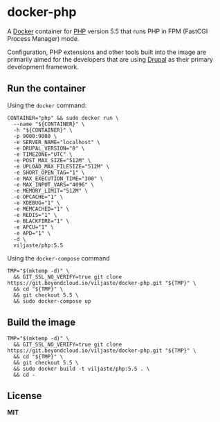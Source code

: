 # docker-php

A [Docker](https://docker.com/) container for [PHP](http://php.net/) version 5.5 that runs PHP in FPM (FastCGI Process Manager) mode.

Configuration, PHP extensions and other tools built into the image are primarily aimed for the developers that are using [Drupal](https://www.drupal.org/) as their primary development framework.

## Run the container

Using the `docker` command:

    CONTAINER="php" && sudo docker run \
      --name "${CONTAINER}" \
      -h "${CONTAINER}" \
      -p 9000:9000 \
      -e SERVER_NAME="localhost" \
      -e DRUPAL_VERSION="8" \
      -e TIMEZONE="UTC" \
      -e POST_MAX_SIZE="512M" \
      -e UPLOAD_MAX_FILESIZE="512M" \
      -e SHORT_OPEN_TAG="1" \
      -e MAX_EXECUTION_TIME="300" \
      -e MAX_INPUT_VARS="4096" \
      -e MEMORY_LIMIT="512M" \
      -e OPCACHE="1" \
      -e XDEBUG="1" \
      -e MEMCACHED="1" \
      -e REDIS="1" \
      -e BLACKFIRE="1" \
      -e APCU="1" \
      -e APD="1" \
      -d \
      viljaste/php:5.5

Using the `docker-compose` command

    TMP="$(mktemp -d)" \
      && GIT_SSL_NO_VERIFY=true git clone https://git.beyondcloud.io/viljaste/docker-php.git "${TMP}" \
      && cd "${TMP}" \
      && git checkout 5.5 \
      && sudo docker-compose up

## Build the image

    TMP="$(mktemp -d)" \
      && GIT_SSL_NO_VERIFY=true git clone https://git.beyondcloud.io/viljaste/docker-php.git "${TMP}" \
      && cd "${TMP}" \
      && git checkout 5.5 \
      && sudo docker build -t viljaste/php:5.5 . \
      && cd -

## License

**MIT**

